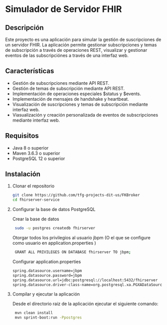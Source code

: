 # Simulador de Servidor FHIR

## Descripción

Este proyecto es una aplicación para simular la gestión de suscripciones de un servidor FHIR. La aplicación permite gestionar subscripciones y temas de subscripción a través de operaciones REST, visualizar y gestionar eventos de las subscripciónes a través de una interfaz web.

## Características

- Gestión de subscripciones mediante API REST.
- Gestión de temas de subscripción mediante API REST.
- Implementación de operaciones especiales $status y $events.
- Implementación de mensajes de handshake y heartbeat.
- Visualización de suscripciones y temas de subscripción mediante interfaz web.
- Viasualización y creación personalizada de eventos de subscripciones mediante interfaz web.

## Requisitos

- Java 8 o superior
- Maven 3.6.3 o superior
- PostgreSQL 12 o superior

## Instalación

1. Clonar el repositorio

   ```bash
   git clone https://github.com/tfg-projects-dit-us/FKBroker
   cd fhirserver-service
   ```

2. Configurar la base de datos PostgreSQL
   
   Crear la base de datos

   ```bash
    sudo -u postgres createdb fhirserver
   ```
   Otorgar todos los privilegios al usuario jbpm (O el que se configure como usuario en application.properties )

   ```bash
    GRANT ALL PRIVILEGES ON DATABASE fhirserver TO jbpm;
   ```
   Configurar application.properties

   ```bash
   spring.datasource.username=jbpm
   spring.datasource.password=jbpm
   spring.datasource.url=jdbc:postgresql://localhost:5432/fhirserver
   spring.datasource.driver-class-name=org.postgresql.xa.PGXADataSource
   ```
4. Compilar y ejecutar la aplicación

   Desde el directorio raiz de la aplicación ejecutar el siguiente comando:

   ```bash
    mvn clean install
    mvn sprint-boot:run -Ppostgres 
   ```
 
